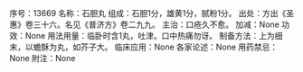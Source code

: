 序号：13669
名称：石胆丸
组成：石胆1分，雄黄1分，腻粉1分。
出处：方出《圣惠》卷三十六。名见《普济方》卷二九九。
主治：口疮久不愈。
加减：None
功效：None
用法用量：临卧时含1丸，吐津。口中热痛勿讶。
制备方法：上为细末，以蟾酥为丸，如芥子大。
临床应用：None
各家论述：None
用药禁忌：None
附注：None
